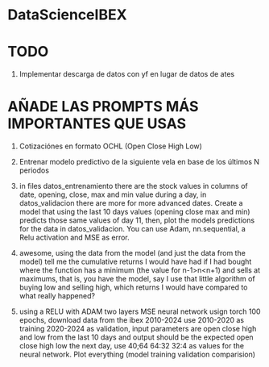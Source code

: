 # DataScienceIBEX

# TODO

1. Implementar descarga de datos con yf en lugar de datos de ates

# AÑADE LAS PROMPTS MÁS IMPORTANTES QUE USAS

1. Cotizaciónes en formato OCHL (Open Close High Low)

2. Entrenar modelo predictivo de la siguiente vela en base de los últimos N periodos

3. in files datos_entrenamiento there are the stock values in columns of date, opening, close, max and min value during a day, in datos_validacion there are more for more advanced dates. Create a model that using the last 10 days values (opening close max and min) predicts those same values of day 11, then, plot the models predictions for the data in datos_validacion. You can use Adam, nn.sequential, a Relu activation and MSE as error.


4. awesome, using the data from the model (and just the data from the model) tell me the cumulative returns I would have had if I had bought where  the function has a minimum (the value for n-1>n<n+1) and sells at maximums, that is, you have the model, say I use that little algorithm of buying low and selling high, which returns I would have compared to what really happened?

5. using a RELU with ADAM two layers MSE neural network usign torch 100 epochs, download data from the ibex 2010-2024 use 2010-2020 as training 2020-2024 as validation, input parameters are  open close high and low from the last 10 days and output should be the expected open close high low the next day, use 40;64 64:32 32:4 as values for the neural network. Plot everything (model training validation comparision)
